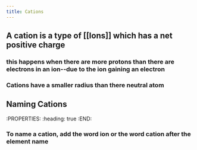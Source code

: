 ```yaml
---
title: Cations
---
```


## A cation is a type of [[Ions]] which has a net positive charge
### this happens when there are more protons than there are electrons in an ion--due to the ion gaining an electron
### Cations have a smaller radius than there neutral atom
## Naming Cations
:PROPERTIES:
:heading: true
:END:
### To name a cation, add the word **ion** or the word **cation** after the element name
###
